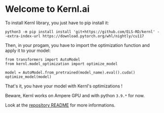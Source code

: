 # Welcome to Kernl.ai

To install Kernl library, you just have to pip install it:

``` { .bash }
python3 -m pip install install 'git+https://github.com/ELS-RD/kernl' --extra-index-url https://download.pytorch.org/whl/nightly/cu117
```

Then, in your progam, you have to import the optimization function and apply it to your model:

``` { .py }
from transformers import AutoModel
from kernl.model_optimization import optimize_model

model = AutoModel.from_pretrained(model_name).eval().cuda()
optimize_model(model)
```

That's it, you have your model with Kernl's optimizations !

Beware, Kernl works on Ampere GPU and with python `3.9.*` for now.

Look at the [repository README](https://github.com/ELS-RD/kernl#readme) for more informations.
